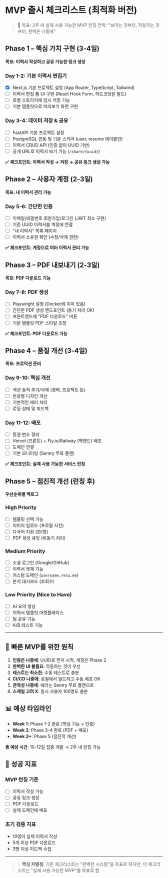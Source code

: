 # MVP 출시 체크리스트 (최적화 버전)

> 🎯 목표: 2주 내 실제 사용 가능한 MVP 런칭
> 전략: "보이는 것부터, 작동하는 것부터, 완벽은 나중에"

## Phase 1 – 핵심 가치 구현 (3-4일)

**목표: 이력서 작성하고 공유 가능한 링크 생성**

### Day 1-2: 기본 이력서 편집기

- [x] Next.js 기본 프로젝트 설정 (App Router, TypeScript, Tailwind)
- [ ] 이력서 편집 폼 UI 구현 (React Hook Form, 하드코딩된 필드)
- [ ] 로컬 스토리지에 임시 저장 기능
- [ ] 기본 템플릿으로 미리보기 화면 구현

### Day 3-4: 데이터 저장 & 공유

- [ ] FastAPI 기본 프로젝트 설정
- [ ] PostgreSQL 연동 및 기본 스키마 (user, resume 테이블만)
- [ ] 이력서 CRUD API (인증 없이 UUID 기반)
- [ ] 공개 URL로 이력서 보기 기능 (`/share/{uuid}`)

**✅ 체크포인트: 이력서 작성 → 저장 → 공유 링크 생성 가능**

## Phase 2 – 사용자 계정 (2-3일)

**목표: 내 이력서 관리 가능**

### Day 5-6: 간단한 인증

- [ ] 이메일/비밀번호 회원가입/로그인 (JWT 최소 구현)
- [ ] 기존 UUID 이력서를 계정에 연결
- [ ] "내 이력서" 목록 페이지
- [ ] 이력서 소유권 확인 (수정/삭제 권한)

**✅ 체크포인트: 계정으로 여러 이력서 관리 가능**

## Phase 3 – PDF 내보내기 (2-3일)

**목표: PDF 다운로드 기능**

### Day 7-8: PDF 생성

- [ ] Playwright 설정 (Docker에 이미 있음)
- [ ] 간단한 PDF 생성 엔드포인트 (동기 처리 OK)
- [ ] 프론트엔드에 "PDF 다운로드" 버튼
- [ ] 기본 템플릿 PDF 스타일 조정

**✅ 체크포인트: PDF 다운로드 가능**

## Phase 4 – 품질 개선 (3-4일)

**목표: 프로덕션 준비**

### Day 9-10: 핵심 개선

- [ ] 섹션 동적 추가/삭제 (경력, 프로젝트 등)
- [ ] 반응형 디자인 개선
- [ ] 기본적인 에러 처리
- [ ] 로딩 상태 및 피드백

### Day 11-12: 배포

- [ ] 환경 변수 정리
- [ ] Vercel (프론트) + Fly.io/Railway (백엔드) 배포
- [ ] 도메인 연결
- [ ] 기본 모니터링 (Sentry 무료 플랜)

**✅ 체크포인트: 실제 사용 가능한 서비스 런칭**

## Phase 5 – 점진적 개선 (런칭 후)

**우선순위별 백로그**

### High Priority

- [ ] 템플릿 선택 기능
- [ ] 이미지 업로드 (프로필 사진)
- [ ] 다국어 지원 (한/영)
- [ ] PDF 생성 큐잉 (비동기 처리)

### Medium Priority

- [ ] 소셜 로그인 (Google/GitHub)
- [ ] 이력서 복제 기능
- [ ] 커스텀 도메인 (`username.resu.me`)
- [ ] 분석 대시보드 (조회수)

### Low Priority (Nice to Have)

- [ ] AI 요약 생성
- [ ] 이력서 템플릿 마켓플레이스
- [ ] 팀 공유 기능
- [ ] A/B 테스트 기능

---

## 🚀 빠른 MVP를 위한 원칙

1. **인증은 나중에**: UUID로 먼저 시작, 계정은 Phase 2
2. **완벽한 UI 불필요**: 작동하는 것이 우선
3. **테스트는 최소한**: 수동 테스트로 충분
4. **CI/CD 나중에**: 로컬에서 빌드하고 수동 배포 OK
5. **관측성 나중에**: 에러는 Sentry 무료 플랜으로
6. **스케일 고려 X**: 동시 사용자 100명도 충분

## 📊 예상 타임라인

- **Week 1**: Phase 1-2 완료 (핵심 기능 + 인증)
- **Week 2**: Phase 3-4 완료 (PDF + 배포)
- **Week 3+**: Phase 5 (점진적 개선)

**총 예상 시간**: 10-12일 집중 개발 → 2주 내 런칭 가능

## 🎯 성공 지표

### MVP 런칭 기준

- [ ] 이력서 작성 가능
- [ ] 공유 링크 생성
- [ ] PDF 다운로드
- [ ] 실제 도메인에 배포

### 초기 검증 지표

- 10명이 실제 이력서 작성
- 5개 이상 PDF 다운로드
- 3명 이상 피드백 수집

---

> 💡 **핵심 차별점**: 기존 체크리스트는 "완벽한 시스템"을 목표로 하지만,
> 이 체크리스트는 "실제 사용 가능한 MVP"를 목표로 함
